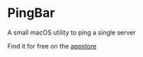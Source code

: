 # PingBar

A small macOS utility to ping a single server

Find it for free on the [appstore](https://apps.apple.com/app/apple-store/id432088983?pt=11244&ct=github&mt=8)
